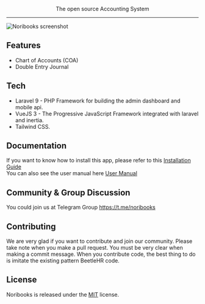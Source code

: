 <p align="center">

  <p align="center">The open source Accounting System</p>
</p>

---

![Noribooks screenshot](https://github.com/davinzaki/accounting-app/assets/101463185/e8f46ae7-1dd2-4775-a71f-b61ccd1842a8)


## Features

-   Chart of Accounts (COA)
-   Double Entry Journal

## Tech

-   Laravel 9 - PHP Framework for building the admin dashboard and mobile api.
-   VueJS 3 - The Progressive JavaScript Framework integrated with laravel and inertia.
-   Tailwind CSS.

## Documentation

If you want to know how to install this app, please refer to this [Installation Guide](./installation.md)  
You can also see the user manual here [User Manual](./user-manual.md)

## Community & Group Discussion

You could join us at Telegram Group https://t.me/noribooks

## Contributing

We are very glad if you want to contribute and join our community.
Please take note when you make a pull request. You must be very clear when making a commit message.
When you contribute code, the best thing to do is imitate the existing pattern BeetleHR code.

## License

Noribooks is released under the [MIT](./LICENSE) license.
